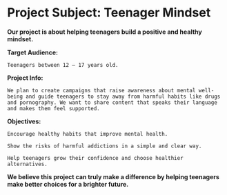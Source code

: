 # Project Subject: Teenager Mindset

**Our project is about helping teenagers build a positive and healthy mindset.**

**Target Audience:**

    Teenagers between 12 – 17 years old.

**Project Info:**

    We plan to create campaigns that raise awareness about mental well-being and guide teenagers to stay away from harmful habits like drugs and pornography. We want to share content that speaks their language and makes them feel supported.

**Objectives:**

    Encourage healthy habits that improve mental health.

    Show the risks of harmful addictions in a simple and clear way.

    Help teenagers grow their confidence and choose healthier alternatives.

**We believe this project can truly make a difference by helping teenagers make better choices for a brighter future.**

